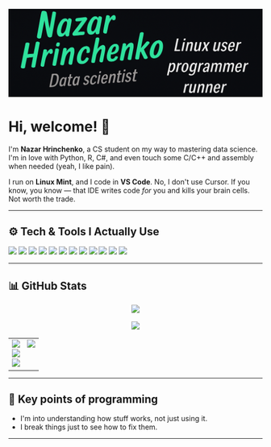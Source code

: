 [![Header](https://raw.githubusercontent.com/Grinnazar/Grinnazar/main/ReadMe_Top.png "Header")](https://github.com/Grinnazar)

# Hi, welcome! 👋

I'm **Nazar Hrinchenko**, a CS student on my way to mastering data science. I'm in love with Python, R, C#, and even touch some C/C++ and assembly when needed (yeah, I like pain).

I run on **Linux Mint**, and I code in **VS Code**. No, I don't use Cursor. If you know, you know — that IDE writes code *for* you and kills your brain cells. Not worth the trade.

---

## ⚙️ Tech & Tools I Actually Use
![](https://img.shields.io/badge/OS-Linux_Mint-informational?style=flat&logo=linux&logoColor=white&color=2bbc8a)
![](https://img.shields.io/badge/Editor-VS_Code-informational?style=flat&logo=visual-studio-code&logoColor=white&color=2bbc8a)
![](https://img.shields.io/badge/Lang-Python-informational?style=flat&logo=python&logoColor=white&color=2bbc8a)
![](https://img.shields.io/badge/Lang-R-informational?style=flat&logo=r&logoColor=white&color=2bbc8a)
![](https://img.shields.io/badge/Lang-C_Sharp-informational?style=flat&logo=c-sharp&logoColor=white&color=2bbc8a)
![](https://img.shields.io/badge/Lang-C/C++-informational?style=flat&logo=c&logoColor=white&color=2bbc8a)
![](https://img.shields.io/badge/Lang-Assembly-informational?style=flat&logo=gnuemacs&logoColor=white&color=2bbc8a)
![](https://img.shields.io/badge/DS-Pandas-informational?style=flat&logo=pandas&logoColor=white&color=2bbc8a)
![](https://img.shields.io/badge/DS-Numpy-informational?style=flat&logo=numpy&logoColor=white&color=2bbc8a)
![](https://img.shields.io/badge/DS-Keras-informational?style=flat&logo=keras&logoColor=white&color=2bbc8a)
![](https://img.shields.io/badge/DS-Matplotlib-informational?style=flat&logo=python&logoColor=white&color=2bbc8a)
![](https://img.shields.io/badge/Shell-Bash-informational?style=flat&logo=gnu-bash&logoColor=white&color=2bbc8a)

---

## 📊 GitHub Stats

<p align="center">
  <img src="https://raw.githubusercontent.com/Grinnazar/Grinnazar/main/9dd62845-794a-41a2-a6da-f4677ae063b8.png" width="300"/>
</p>

<!-- Motivational image centered on top -->
<p align="center">
  <img src="https://th.bing.com/th/id/OIP.gS2fq-RLOyATZ9agQo3NAwAAAA?rs=1&pid=ImgDetMain" width="300">
</p>

<!-- Two-column layout: other stats on left, main stats card centered below the image -->
<table>
  <tr>
    <td>
      <img src="http://github-profile-summary-cards.vercel.app/api/cards/profile-details?username=Grinnazar&theme=transparent" /><br>
      <img src="http://github-profile-summary-cards.vercel.app/api/cards/most-commit-language?username=Grinnazar&theme=transparent" /><br>
      <img src="http://github-profile-summary-cards.vercel.app/api/cards/productive-time?username=Grinnazar&theme=transparent&utcOffset=2" />
    </td>
    <td align="center" style="vertical-align: top;">
      <img src="http://github-profile-summary-cards.vercel.app/api/cards/stats?username=Grinnazar&theme=transparent" />
    </td>
  </tr>
</table>



---

## 🧠 Key points of programming

- I'm into understanding how stuff works, not just using it.
- I break things just to see how to fix them.

---

<!-- social media icons (optional, add your own if you want) -->

<!-- Icons: https://simpleicons.org/ -->
<!-- GitHub Stats: https://github.com/anuraghazra/github-readme-stats -->
<!-- Shields: https://shields.io/ -->
